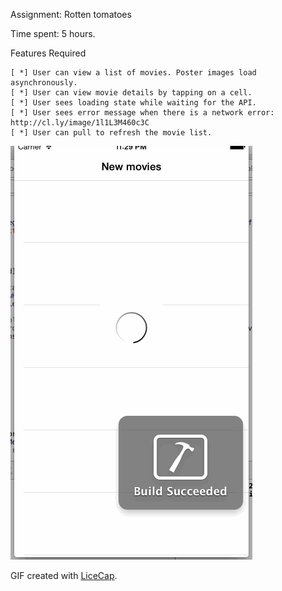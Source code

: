 Assignment: Rotten tomatoes

Time spent: 5 hours.

Features
Required

    [ *] User can view a list of movies. Poster images load asynchronously.
    [ *] User can view movie details by tapping on a cell.
    [ *] User sees loading state while waiting for the API.
    [ *] User sees error message when there is a network error: http://cl.ly/image/1l1L3M460c3C
    [ *] User can pull to refresh the movie list.


![Video Walkthrough](rottenTomatoes.gif)

GIF created with [LiceCap](http://www.cockos.com/licecap/).
